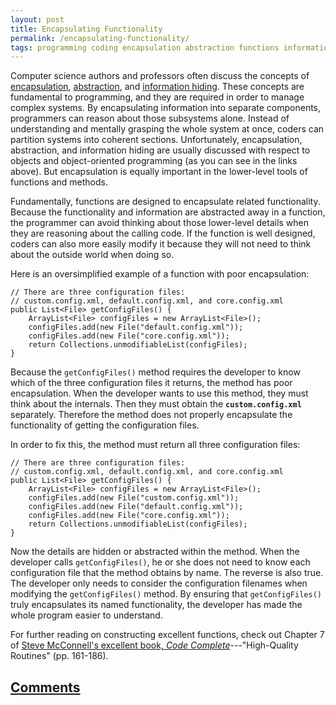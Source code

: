 ```yaml
---
layout: post
title: Encapsulating Functionality
permalink: /encapsulating-functionality/
tags: programming coding encapsulation abstraction functions information-hiding
---
```


Computer science authors and professors often discuss the concepts of <a
target="_blank"
href="https://en.wikipedia.org/wiki/Encapsulation_(computer_programming)">encapsulation</a>,
<a target="_blank"
href="https://en.wikipedia.org/wiki/Abstraction_(software_engineering)">abstraction</a>,
and <a target="_blank"
href="https://en.wikipedia.org/wiki/Information_hiding">information hiding</a>.
These concepts are fundamental to programming, and they are required in order to
manage complex systems. By encapsulating information into separate components,
programmers can reason about those subsystems alone. Instead of understanding
and mentally grasping the whole system at once, coders can partition systems
into coherent sections. Unfortunately, encapsulation, abstraction, and
information hiding are usually discussed with respect to objects and
object-oriented programming (as you can see in the links above). But
encapsulation is equally important in the lower-level tools of functions and
methods.

Fundamentally, functions are designed to encapsulate related functionality.
Because the functionality and information are abstracted away in a function, the
programmer can avoid thinking about those lower-level details when they are
reasoning about the calling code. If the function is well designed, coders can
also more easily modify it because they will not need to think about the outside
world when doing so.

Here is an oversimplified example of a function with poor encapsulation:

```
// There are three configuration files:
// custom.config.xml, default.config.xml, and core.config.xml
public List<File> getConfigFiles() {
    ArrayList<File> configFiles = new ArrayList<File>();
    configFiles.add(new File("default.config.xml"));
    configFiles.add(new File("core.config.xml"));
    return Collections.unmodifiableList(configFiles);
}
```

Because the `getConfigFiles()` method requires the developer to know which of
the three configuration files it returns, the method has poor encapsulation.
When the developer wants to use this method, they must think about the
internals. Then they must obtain the **`custom.config.xml`** separately.
Therefore the method does not properly encapsulate the functionality of getting
the configuration files.

In order to fix this, the method must return all three configuration files:

```
// There are three configuration files:
// custom.config.xml, default.config.xml, and core.config.xml
public List<File> getConfigFiles() {
    ArrayList<File> configFiles = new ArrayList<File>();
    configFiles.add(new File("custom.config.xml"));
    configFiles.add(new File("default.config.xml"));
    configFiles.add(new File("core.config.xml"));
    return Collections.unmodifiableList(configFiles);
}
```

Now the details are hidden or abstracted within the method. When the developer
calls `getConfigFiles()`, he or she does not need to know each configuration
file that the method obtains by name. The reverse is also true. The developer
only needs to consider the configuration filenames when modifying the
`getConfigFiles()` method. By ensuring that `getConfigFiles()` truly
encapsulates its named functionality, the developer has made the whole program
easier to understand.

For further reading on constructing excellent functions, check out Chapter 7 of
<a target="_blank" href="http://cc2e.com/">Steve McConnell's excellent book,
*Code Complete*</a>---"High-Quality Routines" (pp. 161-186).

## <a href="https://github.com/stiemannkj1/stiemannkj1.github.io/issues/8" target="_blank">Comments</a>
